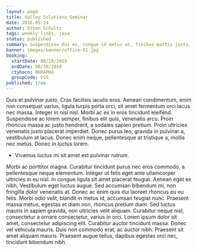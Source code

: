 ```yaml
---
layout: page
title: Valley Solutions Seminar
date: 2016-05-24
author: Ethan Schultz
tags: weekly links, java
status: published
summary: Suspendisse dui ex, congue id metus at, finibus mattis justo.
banner: images/banner/office-01.jpg
booking:
  startDate: 08/28/2019
  endDate: 08/30/2019
  ctyhocn: BKRAPHX
  groupCode: VSS
published: true
---
```

Duis et pulvinar justo. Cras facilisis iaculis eros. Aenean condimentum, enim non consequat varius, ligula turpis porta orci, sit amet fermentum orci lacus nec massa. Integer in nisi nisl. Morbi ac ex in eros tincidunt eleifend. Suspendisse ac lorem semper, finibus elit quis, venenatis arcu. Proin rhoncus massa ac justo hendrerit, a sodales sapien pretium. Proin ultricies venenatis justo placerat imperdiet. Donec purus leo, gravida in pulvinar a, vestibulum at lacus. Donec enim neque, pellentesque at tristique a, mollis nec metus. Donec in luctus lorem.

* Vivamus luctus mi sit amet est pulvinar rutrum.

Morbi ac porttitor magna. Curabitur tincidunt purus nec eros commodo, a pellentesque neque elementum. Integer ut felis eget ante ullamcorper ultricies in eu nisl. In congue ligula sit amet placerat feugiat. Aenean eget ex nibh. Vestibulum eget luctus augue. Sed accumsan bibendum mi, non fringilla dolor venenatis at. Donec ac enim quis dui laoreet rhoncus eu eu felis.
Morbi odio velit, blandit in metus id, accumsan feugiat nunc. Praesent massa metus, egestas et diam non, rhoncus pretium diam. Sed luctus mauris in sapien gravida, non ultricies velit aliquam. Curabitur neque nisl, consectetur a ornare consectetur, varius in orci. Lorem ipsum dolor sit amet, consectetur adipiscing elit. Curabitur auctor tincidunt massa. Donec vel vehicula mauris. Duis non commodo erat, ac auctor nibh. Praesent sit amet aliquam mauris. Praesent augue tellus, dapibus egestas orci nec, tincidunt bibendum nibh.
